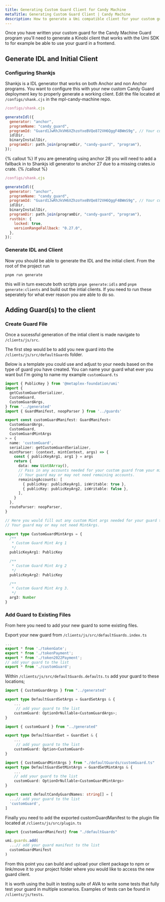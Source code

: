```yaml
---
title: Generating Custom Guard Client for Candy Machine 
metaTitle: Generating Custom Guard Client | Candy Machine 
description: How to generate a Umi compatible client for your custom guards.
---
```


Once you have written your custom guard for the Candy Machine Guard program you'll need to generate a Kinobi client that works with the Umi SDK to for example be able to use your guard in a frontend.

## Generate IDL and Initial Client

### Configuring Shankjs

Shankjs is a IDL generator that works on both Anchor and non Anchor programs. You want to configure this with your new custom Candy Guard deployment key to properly generate a working client. Edit the file located at `/configs/shank.cjs` in the mpl-candy-machine repo.

```js
/configs/shank.cjs

generateIdl({
  generator: "anchor",
  programName: "candy_guard",
  programId: "Guard1JwRhJkVH6XZhzoYxeBVQe872VH6QggF4BWmS9g", // Your custom Candy Guard deployed program key.
  idlDir,
  binaryInstallDir,
  programDir: path.join(programDir, "candy-guard", "program"),
});

```

{% callout %}
If you are generating using anchor 28 you will need to add a fallback in to Shankjs idl generator to anchor 27 due to a missing crates.io crate.
{% /callout %}

```js
/configs/shank.cjs

generateIdl({
  generator: "anchor",
  programName: "candy_guard",
  programId: "Guard1JwRhJkVH6XZhzoYxeBVQe872VH6QggF4BWmS9g", // Your custom Candy Guard deployed program key.
  idlDir,
  binaryInstallDir,
  programDir: path.join(programDir, "candy-guard", "program"),
  rustbin: {
    locked: true,
    versionRangeFallback: "0.27.0",
  },
});

```

### Generate IDL and Client

Now you should be able to generate the IDL and the initial client. From the root of the project run

```shell
pnpm run generate
```

this will in turn execute both scripts `pnpm generate:idls` and `pnpm generate:clients` and build out the intial clients.
If you need to run these seperately for what ever reason you are able to do so.

## Adding Guard(s) to the client

### Create Guard File

Once a sucessful generation of the intial client is made navigate to `/clients/js/src`.

The first step would be to add you new guard into the `/clients/js/src/defaultGuards` folder.

Below is a template you could use and adjust to your needs based on the type of guard you have created.
You can name your guard what ever you want but I'm going to name my example `customGuard.ts`

```ts
import { PublicKey } from '@metaplex-foundation/umi'
import {
  getCustomGuardSerializer,
  CustomGuard,
  CustomGuardArgs,
} from '../generated'
import { GuardManifest, noopParser } from '../guards'

export const customGuardManifest: GuardManifest<
  CustomGuardArgs,
  CustomGuard,
  CustomGuardMintArgs
> = {
  name: 'customGuard',
  serializer: getCustomGuardSerializer,
  mintParser: (context, mintContext, args) => {
    const { publicKeyArg1, arg1 } = args
    return {
      data: new Uint8Array(),
      // Pass in any accounts needed for your custom guard from your mint args.
      // Your guard may or may not need remaining accounts.
      remainingAccounts: [
        { publicKey: publicKeyArg1, isWritable: true },
        { publicKey: publicKeyArg2, isWritable: false },
      ],
    }
  },
  routeParser: noopParser,
}

// Here you would fill out any custom Mint args needed for your guard to operate.
// Your guard may or may not need MintArgs.

export type CustomGuardMintArgs = {
  /**
   * Custom Guard Mint Arg 1
   */
  publicKeyArg1: PublicKey

  /**
   * Custom Guard Mint Arg 2
   */
  publicKeyArg2: PublicKey

  /**
   * Custom Guard Mint Arg 3.
   */
  arg3: Number
}
```

### Add Guard to Existing Files

From here you need to add your new guard to some existing files.

Export your new guard from `/clients/js/src/defaultGuards.index.ts`

```ts
...
export * from './tokenGate';
export * from './tokenPayment';
export * from './token2022Payment';
// add your guard to the list
export * from './customGuard';
```

Within `/clients/js/src/defaultGuards.defaults.ts` add your guard to these locations;

```ts
import { CustomGuardArgs } from "../generated"

export type DefaultGuardSetArgs = GuardSetArgs & {
    ...
     // add your guard to the list
    customGuard: OptionOrNullable<CustomGuardArgs>;
}
```

```ts
import { customGuard } from "../generated"

export type DefaultGuardSet = GuardSet & {
    ...
     // add your guard to the list
    customGuard: Option<CustomGuard>
}
```

```ts
import { CustomGuardMintArgs } from "./defaultGuards/customGuard.ts"
export type DefaultGuardSetMintArgs = GuardSetMintArgs & {
    ...
    // add your guard to the list
    customGuard: OptionOrNullable<CustomGuardMintArgs>
}
```

```ts
export const defaultCandyGuardNames: string[] = [
  ...// add your guard to the list
  'customGuard',
]
```

Finally you need to add the exported customGuardManifest to the plugin file located at `/clients/js/src/plugin.ts`

```ts
import {customGuardManifest} from "./defaultGuards"

umi.guards.add(
  ...// add your guard manifest to the list
  customGuardManifest
)
```

From this point you can build and upload your client package to npm or link/move it to your project folder where you would like to access the new guard client.

It is worth using the built in testing suite of AVA to write some tests that fully test your guard in multiple scenarios. Examples of tests can be found in `/clients/js/tests`.
